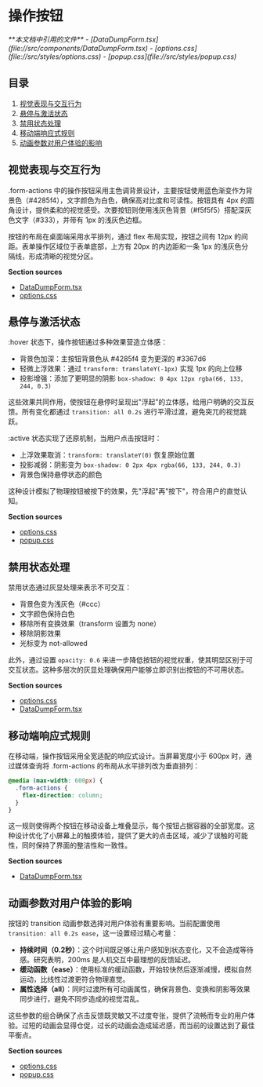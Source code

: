 # 操作按钮

<cite>
**本文档中引用的文件**   
- [DataDumpForm.tsx](file://src/components/DataDumpForm.tsx)
- [options.css](file://src/styles/options.css)
- [popup.css](file://src/styles/popup.css)
</cite>

## 目录
1. [视觉表现与交互行为](#视觉表现与交互行为)
2. [悬停与激活状态](#悬停与激活状态)
3. [禁用状态处理](#禁用状态处理)
4. [移动端响应式规则](#移动端响应式规则)
5. [动画参数对用户体验的影响](#动画参数对用户体验的影响)

## 视觉表现与交互行为

.form-actions 中的操作按钮采用主色调背景设计，主要按钮使用蓝色渐变作为背景色（#4285f4），文字颜色为白色，确保高对比度和可读性。按钮具有 4px 的圆角设计，提供柔和的视觉感受。次要按钮则使用浅灰色背景（#f5f5f5）搭配深灰色文字（#333），并带有 1px 的浅灰色边框。

按钮的布局在桌面端采用水平排列，通过 flex 布局实现，按钮之间有 12px 的间距。表单操作区域位于表单底部，上方有 20px 的内边距和一条 1px 的浅灰色分隔线，形成清晰的视觉分区。

**Section sources**
- [DataDumpForm.tsx](file://src/components/DataDumpForm.tsx#L644-L708)
- [options.css](file://src/styles/options.css#L91-L95)

## 悬停与激活状态

:hover 状态下，操作按钮通过多种效果营造立体感：
- 背景色加深：主按钮背景色从 #4285f4 变为更深的 #3367d6
- 轻微上浮效果：通过 `transform: translateY(-1px)` 实现 1px 的向上位移
- 投影增强：添加了更明显的阴影 `box-shadow: 0 4px 12px rgba(66, 133, 244, 0.3)`

这些效果共同作用，使按钮在悬停时呈现出"浮起"的立体感，给用户明确的交互反馈。所有变化都通过 `transition: all 0.2s` 进行平滑过渡，避免突兀的视觉跳跃。

:active 状态实现了还原机制，当用户点击按钮时：
- 上浮效果取消：`transform: translateY(0)` 恢复原始位置
- 投影减弱：阴影变为 `box-shadow: 0 2px 4px rgba(66, 133, 244, 0.3)`
- 背景色保持悬停状态的颜色

这种设计模拟了物理按钮被按下的效果，先"浮起"再"按下"，符合用户的直觉认知。

**Section sources**
- [options.css](file://src/styles/options.css#L109-L115)
- [popup.css](file://src/styles/popup.css#L678-L750)

## 禁用状态处理

禁用状态通过灰显处理来表示不可交互：
- 背景色变为浅灰色（#ccc）
- 文字颜色保持白色
- 移除所有变换效果（transform 设置为 none）
- 移除阴影效果
- 光标变为 not-allowed

此外，通过设置 `opacity: 0.6` 来进一步降低按钮的视觉权重，使其明显区别于可交互状态。这种多层次的灰显处理确保用户能够立即识别出按钮的不可用状态。

**Section sources**
- [options.css](file://src/styles/options.css#L120-L124)
- [DataDumpForm.tsx](file://src/components/DataDumpForm.tsx#L644-L708)

## 移动端响应式规则

在移动端，操作按钮采用全宽适配的响应式设计。当屏幕宽度小于 600px 时，通过媒体查询将 .form-actions 的布局从水平排列改为垂直排列：

```css
@media (max-width: 600px) {
  .form-actions {
    flex-direction: column;
  }
}
```

这一规则使得两个按钮在移动设备上堆叠显示，每个按钮占据容器的全部宽度。这种设计优化了小屏幕上的触摸体验，提供了更大的点击区域，减少了误触的可能性，同时保持了界面的整洁性和一致性。

**Section sources**
- [DataDumpForm.tsx](file://src/components/DataDumpForm.tsx#L700-L708)

## 动画参数对用户体验的影响

按钮的 transition 动画参数选择对用户体验有重要影响。当前配置使用 `transition: all 0.2s ease`，这一设置经过精心考量：

- **持续时间（0.2秒）**：这个时间既足够让用户感知到状态变化，又不会造成等待感。研究表明，200ms 是人机交互中最理想的反馈延迟。
- **缓动函数（ease）**：使用标准的缓动函数，开始较快然后逐渐减慢，模拟自然运动，比线性过渡更符合物理直觉。
- **属性选择（all）**：同时过渡所有可动画属性，确保背景色、变换和阴影等效果同步进行，避免不同步造成的视觉混乱。

这些参数的组合确保了点击反馈既灵敏又不过度夸张，提供了流畅而专业的用户体验。过短的动画会显得仓促，过长的动画会造成延迟感，而当前的设置达到了最佳平衡点。

**Section sources**
- [options.css](file://src/styles/options.css#L95-L124)
- [popup.css](file://src/styles/popup.css#L678-L750)